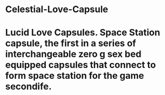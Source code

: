 # Celestial-Love-Capsule
# Lucid Love Capsules. Space Station capsule, the first in a series of interchangeable zero g sex bed equipped capsules that connect to form  space station for the game secondife.
